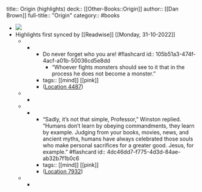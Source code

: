 title:: Origin (highlights)
deck:: [[Other-Books::Origin]]
author:: [[Dan Brown]]
full-title:: "Origin"
category:: #books

- ![](https://images-na.ssl-images-amazon.com/images/I/51oICD9UWKL._SL200_.jpg)
- Highlights first synced by [[Readwise]] [[Monday, 31-10-2022]]
	- -
		- Do never forget who you are! #flashcard
		  id:: 105b51a3-474f-4acf-a01b-50036cd5e8dd
			- “Whoever fights monsters should see to it that in the process he does not become a monster.”
		- tags:: [[mind]] [[pink]]
		- ([Location 4487](https://readwise.io/to_kindle?action=open&asin=B01LXCD7FU&location=4487))
	- -
	- -
		- “Sadly, it’s not that simple, Professor,” Winston replied. “Humans don’t learn by obeying commandments, they learn by example. Judging from your books, movies, news, and ancient myths, humans have always celebrated those souls who make personal sacrifices for a greater good. Jesus, for example.” #flashcard
		  id:: 4dc46dd7-f775-4d3d-84ae-ab32b7f1b0c6
		- tags:: [[mind]] [[pink]]
		- ([Location 7932](https://readwise.io/to_kindle?action=open&asin=B01LXCD7FU&location=7932))
	- -